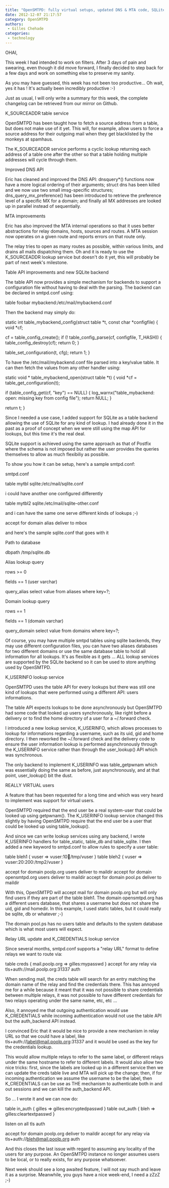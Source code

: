 ```yaml
---
title: "OpenSMTPD: fully virtual setups, updated DNS & MTA code, SQLite support"
date: 2012-12-07 21:17:57
category: OpenSMTPD
authors:
 - Gilles Chehade
categories:
 - technology
---
```


OHAI,

This week I had intended to work on filters. After 3 days of pain and swearing, even though it did move forward, I finally decided to step back for a few days and work on something else to preserve my sanity.

As you may have guessed, this week has not been too productive... Oh wait, yes it has ! It's actually been incredibly productive :-)

Just as usual, I will only write a summary for this week, the complete changelog can be retrieved from our mirror on Github.

K_SOURCEADDR table service

OpenSMTPD has been taught how to fetch a source address from a table, but does not make use of it yet. This will, for example, allow users to force a source address for their outgoing mail when they get blacklisted by the monkeys at spamhaus.

The K_SOURCEADDR service performs a cyclic lookup returning each address of a table one after the other so that a table holding multiple addresses will cycle through them.

Improved DNS API

Eric has cleaned and improved the DNS API: dnsquery*() functions now have a more logical ordering of their arguments; struct dns has been killed and we now use two small imsg-specific structures; dns_query_mx_preference() has been introduced to retrieve the preference level of a specific MX for a domain; and finally all MX addresses are looked up in parallel instead of sequentially.

MTA improvements

Eric has also improved the MTA internal operations so that it uses better abstractions for relay domains, hosts, sources and routes. A MTA session now operates on a given route and reports errors on that route only.

The relay tries to open as many routes as possible, within various limits, and drains all mails dispatching them. Oh and it is ready to use the K_SOURCEADDR lookup service but doesn't do it yet, this will probably be part of next week's milestone.

Table API improvements and new SQLite backend

The table API now provides a simple mechanism for backends to support a configuration file without having to deal with the parsing. The backend can be declared in smtpd.conf using:

table foobar mybackend:/etc/mail/mybackend.conf

Then the backend may simply do:

static int table_mybackend_config(struct table *t, const char *configfile) { void *cf;

 cf = table_config_create();
if (! table_config_parse(cf, configfile, T_HASH)) {
    table_config_destroy(cf);
    return 0;
}

table_set_configuration(t, cfg);
return 1;
}

To have the /etc/mail/mybackend.conf file parsed into a key/value table. It can then fetch the values from any other handler using:

static void * table_mybackend_open(struct table *t) { void *cf = table_get_configuration(t);

 if (table_config_get(cf, "key") == NULL) {
    log_warnx("table_mybackend: open: missing key from config file");
    return NULL;
}

return t;
}

Since I needed a use case, I added support for SQLite as a table backend allowing the use of SQLite for any kind of lookup. I had already done it in the past as a proof of concept when we were still using the map API for lookups, but this time it's the real deal.

SQLite support is achieved using the same approach as that of Postfix where the schema is not imposed but rather the user provides the queries themselves to allow as much flexibiliy as possible.

To show you how it can be setup, here's a sample smtpd.conf:


smtpd.conf

table mytbl sqlite:/etc/mail/sqlite.conf

i could have another one configured differently

table mytbl2 sqlite:/etc/mail/sqlite-other.conf

and i can have the same one serve different kinds of lookups ;-)

accept for domain alias deliver to mbox

and here's the sample sqlite.conf that goes with it


Path to database

dbpath /tmp/sqlite.db

Alias lookup query

rows >= 0

fields == 1 (user varchar)

query_alias select value from aliases where key=?;

Domain lookup query

rows == 1

fields == 1 (domain varchar)

query_domain select value from domains where key=?;

Of course, you may have multiple smtpd tables using sqlite backends, they may use different configuration files, you can have two aliases databases for two different domains or use the same database table to hold all information for all lookups. It's as flexible as it gets ... ALL lookup services are supported by the SQLite backend so it can be used to store anything used by OpenSMTPD.

K_USERINFO lookup service

OpenSMTPD uses the table API for every lookups but there was still one kind of lookups that were performed using a different API: users informations.

The table API expects lookups to be done asynchronously but OpenSMTPD had some code that looked up users synchronously, like right before a delivery or to find the home directory of a user for a ~/.forward check.

I introduced a new lookup service, K_USERINFO, which allows processes to lookup for informations regarding a username, such as its uid, gid and home directory. I then reworked the ~/.forward check and the delivery code to ensure the user information lookup is performed asynchronously through the K_USERINFO service rather than through the user_lookup() API which was synchronous.

The only backend to implement K_USERINFO was table_getpwnam which was essentially doing the same as before, just asynchronously, and at that point, user_lookup() bit the dust.

REALLY VIRTUAL users

A feature that has been requested for a long time and which was very heard to implement was support for virtual users.

OpenSMTPD required that the end user be a real system-user that could be looked up using getpwnam(). The K_USERINFO lookup service changed this slightly by having OpenSMTPD require that the end user be a user that could be looked up using table_lookup().

And since we can write lookup services using any backend, I wrote K_USERINFO handlers for table_static, table_db and table_sqlite. I then added a new keyword to smtpd.conf to allow rules to specify a user table:

table bleh1 { vuser => vuser:10:100:/tmp/vuser } table bleh2 { vuser => vuser:20:200:/tmp2/vuser }

accept for domain poolp.org users deliver to maildir accept for domain opensmtpd.org users deliver to maildir accept for domain pool.ps deliver to maildir

With this, OpenSMTPD will accept mail for domain poolp.org but will only find users if they are part of the table bleh1. The domain opensmtpd.org has a different users database, that shares a username but does not share the uid, gid and homedir. In this example, I used static tables, but it could really be sqlite, db or whatever ;-)

The domain pool.ps has no users table and defaults to the system database which is what most users will expect.

Relay URL update and K_CREDENTIALS lookup service

Since several months, smtpd.conf supports a "relay URL" format to define relays we want to route via:

table creds { mail.poolp.org => gilles:mypasswd } accept for any relay via tls+auth://mail.poolp.org:31337 auth

When sending mail, the creds table will search for an entry matching the domain name of the relay and find the credentials there. This has annoyed me for a while because it meant that it was not possible to share credentials between multiple relays, it was not possible to have different credentials for two relays operating under the same name, etc, etc ...

Also, it annoyed me that outgoing authentication would use K_CREDENTIALS while incoming authentication would not use the table API but the auth_backend API instead.

I convinced Eric that it would be nice to provide a new mechanism in relay URL so that we could have a label, like tls+auth://label@mail.poolp.org:31337 and it would be used as the key for the credentials lookup.

This would allow multiple relays to refer to the same label, or different relays under the same hostname to refer to different labels. It would also allow two nice tricks: first, since the labels are looked up in a different service then we can update the creds table live and MTA will pick up the change; then, if for incoming authentication we assume the username to be the label, then K_CREDENTIALS can be use as THE mechanism to authenticate both in and out sessions and we can kill the auth_backend API.

So ... I wrote it and we can now do:

table in_auth { gilles => gilles:encryptedpasswd } table out_auth { bleh => gilles:cleartextpasswd }

listen on all tls auth

accept for domain poolp.org deliver to maildir accept for any relay via tls+auth://bleh@mail.poolp.org auth

And this closes the last issue with regard to assuming any locality of the users for any purpose. An OpenSMTPD instance no longer assumes users to be local, or to really exists, for any purpose whatsoever.

Next week should see a long awaited feature, I will not say much and leave it as a surprise. Meanwhile, you guys have a nice week-end, I need a zZzZ ;-)
